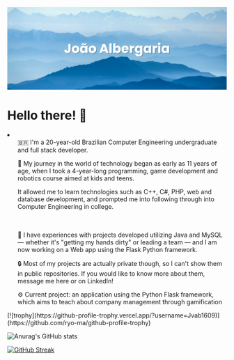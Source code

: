 [![MasterHead](banner(1).png)](https://github.com/Jvab1609)

<h1>Hello there! 👋</h1>
<li>
      <ul>
      🇧🇷 I'm a 20-year-old Brazilian Computer Engineering undergraduate and full stack developer.<br>
      </ul>
      <ul>
      🌱 My journey in the world of technology began as early as 11 years of age, when I took a 4-year-long programming, game development and robotics course aimed at kids and teens.<br>
      </ul>
      <ul>
      It allowed me to learn technologies such as C++, C#, PHP, web and database development, and prompted me into following through into Computer Engineering in college.
      </ul>
      <br>
      <br>
      <ul>
      🧠 I have experiences with projects developed utilizing Java and MySQL — whether it's "getting my hands dirty" or leading a team — and I am now working on a Web app using the Flask Python framework.
      </ul>
      <ul>
      🔒 Most of my projects are actually private though, so I can't show them in public repositories. If you would like to know more about them, message me here or on LinkedIn!
      </ul>
      <ul>
      ⚙️ Current project: an application using the Python Flask framework, which aims to teach about company management through gamification
      </ul>
</li>
[![trophy](https://github-profile-trophy.vercel.app/?username=Jvab1609)](https://github.com/ryo-ma/github-profile-trophy)

![Anurag's GitHub stats](https://github-readme-stats-jvab1609s-projects.vercel.app/api?username=Jvab1609&show_icons=true&theme=radical)

[![GitHub Streak](https://github-readme-streak-stats.herokuapp.com/?user=Jvab1609)](https://git.io/streak-stats)

<!-- [![Anurag's GitHub stats](https://github-readme-stats.vercel.app/api?username=Jvab1609)](https://github.com/anuraghazra/github-readme-stats) -->
<!--
**Jvab1609/Jvab1609** is a ✨ _special_ ✨ repository because its `README.md` (this file) appears on your GitHub profile.

Here are some ideas to get you started:

- 🔭 I’m currently working on ...
- 🌱 I’m currently learning ...
- 👯 I’m looking to collaborate on ...
- 🤔 I’m looking for help with ...
- 💬 Ask me about ...
- 📫 How to reach me: ...
- 😄 Pronouns: ...
- ⚡ Fun fact: ...
-->
